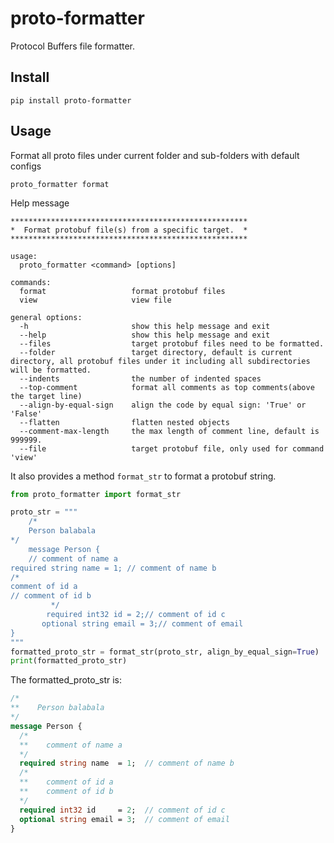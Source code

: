 # proto-formatter
Protocol Buffers file formatter.

## Install
```shell
pip install proto-formatter
```
## Usage
Format all proto files under current folder and sub-folders with default configs
```shell
proto_formatter format
```
Help message
```shell
*****************************************************
*  Format protobuf file(s) from a specific target.  *
*****************************************************

usage:
  proto_formatter <command> [options]

commands:
  format                   format protobuf files
  view                     view file

general options:
  -h                       show this help message and exit
  --help                   show this help message and exit
  --files                  target protobuf files need to be formatted.
  --folder                 target directory, default is current directory, all protobuf files under it including all subdirectories will be formatted.
  --indents                the number of indented spaces
  --top-comment            format all comments as top comments(above the target line)
  --align-by-equal-sign    align the code by equal sign: 'True' or 'False'
  --flatten                flatten nested objects
  --comment-max-length     the max length of comment line, default is 999999.
  --file                   target protobuf file, only used for command 'view'
```
It also provides a method ``format_str`` to format a protobuf string.
```python
from proto_formatter import format_str

proto_str = """
    /*
    Person balabala
*/
    message Person {
    // comment of name a
required string name = 1; // comment of name b
/* 
comment of id a
// comment of id b
         */
        required int32 id = 2;// comment of id c
       optional string email = 3;// comment of email
}
"""
formatted_proto_str = format_str(proto_str, align_by_equal_sign=True)
print(formatted_proto_str)
```
The formatted_proto_str is:
```protobuf
/*
**    Person balabala
*/
message Person {
  /*
  **    comment of name a
  */
  required string name  = 1;  // comment of name b
  /*
  **    comment of id a
  **    comment of id b
  */
  required int32 id     = 2;  // comment of id c
  optional string email = 3;  // comment of email
}
```